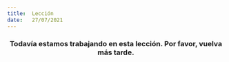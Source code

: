 ```yaml
---
title:  Lección
date:   27/07/2021
---
```


### <center>Todavía estamos trabajando en esta lección. Por favor, vuelva más tarde.</center>